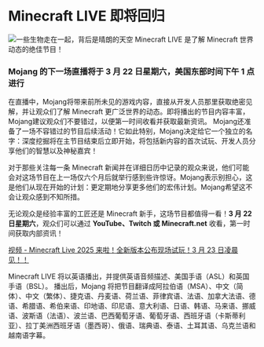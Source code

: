 # Minecraft LIVE 即将回归

![一些生物走在一起，背后是晴朗的天空](https://www.minecraft.net/content/dam/minecraftnet/games/minecraft/marketplace/MCL_Announce_Key_Art_DotNet_Blog_Editorial_1170x500.jpg)
Minecraft LIVE 是了解 Minecraft 世界动态的绝佳节目！

### Mojang 的下一场直播将于 3 月 22 日星期六，美国东部时间下午 1 点进行

在直播中，Mojang将带来前所未见的游戏内容，直接从开发人员那里获取绝密见解，并让观众们了解 Minecraft 更广泛世界的动态。即将播出的节目内容丰富，Mojang建议观众们不要错过，以便第一时间收看并获取最新资讯。
Mojang还准备了一场不容错过的节目后续活动！它如此特别，Mojang决定给它一个独立的名字：深度挖掘将在主节目结束后立即开始，将包括新内容的首次试玩、开发人员分享他们的智慧以及神秘嘉宾！

对于那些关注每一条 Minecraft 新闻并在详细日历中记录的观众来说，他们可能会对这场节目在上一场仅六个月后就举行感到些许惊讶。Mojang表示别担心，这是他们从现在开始的计划：更定期地分享更多他们的宏伟计划。Mojang希望这不会让观众感到不知所措。

无论观众是经验丰富的工匠还是 Minecraft 新手，这场节目都值得一看！**3 月 22 日星期六**，观众们可以通过 **YouTube、Twitch 或 Minecraft.net** 收看，第一时间获取内部资讯！

[视频 - Minecraft Live 2025 来啦！全新版本公布现场试玩！3 月 23 日凌晨见！！](https://www.bilibili.com/video/BV1mF9oYmEES/)

Minecraft LIVE 将以英语播出，并提供英语音频描述、美国手语（ASL）和英国手语（BSL）。
播出后，Mojang 将把节目翻译成阿拉伯语（MSA）、中文（简体）、中文（繁体）、捷克语、丹麦语、荷兰语、菲律宾语、法语、加拿大法语、德语、希腊语、希伯来语、印地语、印尼语、意大利语、日语、韩语、马来语、挪威语、波斯语（法语）、波兰语、巴西葡萄牙语、葡萄牙语、西班牙语（卡斯蒂利亚）、拉丁美洲西班牙语（墨西哥）、俄语、瑞典语、泰语、土耳其语、乌克兰语和越南语字幕。

